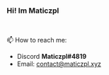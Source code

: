 <!--
![Github Username](https://img.shields.io/badge/-Maticzpl-red)
![Github Stars](https://img.shields.io/github/stars/Maticzpl?color=red&label=Stars&logo=github)
-->



### Hi! Im Maticzpl
<br/>

📫 How to reach me: <br/>
- Discord **Maticzpl#4819**
- Email: contact@maticzpl.xyz

<!--
**Maticzpl/maticzpl** is a ✨ _special_ ✨ repository because its `README.md` (this file) appears on your GitHub profile.
Here are some ideas to get you started:
- 🔭 I’m currently working on ...
- 🌱 I’m currently learning ...
- 👯 I’m looking to collaborate on ...
- 🤔 I’m looking for help with ...
- 💬 Ask me about ...
- 📫 How to reach me: ...
- 😄 Pronouns: ...
- ⚡ Fun fact: ...
-->

<!--
<a href="https://github.com/anuraghazra/github-readme-stats">
  <img align="center" src="https://github-readme-stats.vercel.app/api?username=Maticzpl&show_icons=true&theme=dracula&border_radius=10&include_all_commits=true&count_private=true" />
</a>-->
<!--<a href="https://github.com/anuraghazra/github-readme-stats">
  <img align="center" src="https://github-readme-stats.vercel.app/api/top-langs/?username=anuraghazra&theme=dracula&border_radius=10&layout=compact" />
</a>-->
